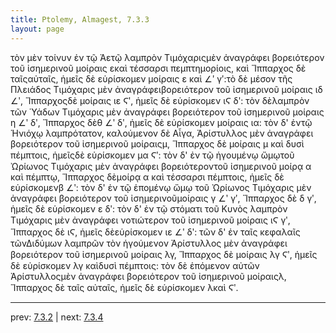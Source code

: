 ```yaml
---
title: Ptolemy, Almagest, 7.3.3
layout: page
---
```


τὸν μὲν τοίνυν ἐν τῷ Ἀετῷ λαμπρὸν Τιμόχαριςμὲν ἀναγράφει βορειότερον τοῦ ἰσημερινοῦ μοίραις εκαὶ τέσσαρσι πεμπτημορίοις, καὶ Ἵππαρχος δὲ ταῖςαὐταῖς, ἡμεῖς δὲ εὑρίσκομεν μοίραις ε καὶ ∠ʹ γʹ:τὸ δὲ μέσον τῆς Πλειάδος Τιμόχαρις μὲν ἀναγράφειβορειότερον τοῦ ἰσημερινοῦ μοίραις ιδ ∠ʹ, Ἵππαρχοςδὲ μοίραις ιε Ϛʹ, ἡμεῖς δὲ εὑρίσκομεν ιϚ δʹ: τὸν δὲλαμπρὸν τῶν Ὑάδων Τιμόχαρις μὲν ἀναγράφει βορειότερον τοῦ ἰσημερινοῦ μοίραις η ∠ʹ δʹ, Ἵππαρχος δὲθ ∠ʹ δʹ, ἡμεῖς δὲ εὑρίσκομεν μοίραις ια: τὸν δ' ἐντῷ Ἡνιόχῳ λαμπρότατον, καλούμενον δὲ Αἶγα, Ἀρίστυλλος μὲν ἀναγράφει βορειότερον τοῦ ἰσημερινοῦ μοίραιςμ, Ἵππαρχος δὲ μοίραις μ καὶ δυσὶ πέμπτοις, ἡμεῖςδὲ εὑρίσκομεν μα Ϛʹ: τὸν δ' ἐν τῷ ἡγουμένῳ ὤμῳτοῦ Ὠρίωνος Τιμόχαρις μὲν ἀναγράφει βορειότεροντοῦ ἰσημερινοῦ μοίρᾳ α καὶ πέμπτῳ, Ἵππαρχος δὲμοίρᾳ α καὶ τέσσαρσι πέμπτοις, ἡμεῖς δὲ εὑρίσκομενβ ∠ʹ: τὸν δ' ἐν τῷ ἑπομένῳ ὤμῳ τοῦ Ὠρίωνος Τιμόχαρις μὲν ἀναγράφει βορειότερον τοῦ ἰσημερινοῦμοίραις γ ∠ʹ γʹ, Ἵππαρχος δὲ δ γʹ, ἡμεῖς δὲ εὑρίσκομεν ε δʹ: τὸν δ' ἐν τῷ στόματι τοῦ Κυνὸς λαμπρὸν Τιμόχαρις μὲν ἀναγράφει νοτιώτερον τοῦ ἰσημερινοῦ μοίραις ιϚ γʹ, Ἵππαρχος δὲ ιϚ, ἡμεῖς δὲεὑρίσκομεν ιε ∠ʹ δʹ: τῶν δ' ἐν ταῖς κεφαλαῖς τῶνΔιδύμων λαμπρῶν τὸν ἡγούμενον Ἀρίστυλλος μὲν ἀναγράφει βορειότερον τοῦ ἰσημερινοῦ μοίραις λγ, Ἵππαρχος δὲ μοίραις λγ Ϛʹ, ἡμεῖς δὲ εὑρίσκομεν λγ καὶδυσὶ πέμπτοις: τὸν δὲ ἑπόμενον αὐτῶν Ἀρίστυλλοςμὲν ἀναγράφει βορειότερον τοῦ ἰσημερινοῦ μοίραιςλ, Ἵππαρχος δὲ ταῖς αὐταῖς, ἡμεῖς δὲ εὑρίσκομεν λκαὶ Ϛʹ.

---

prev: [7.3.2](../7.3.2/) | next: [7.3.4](../7.3.4/)

